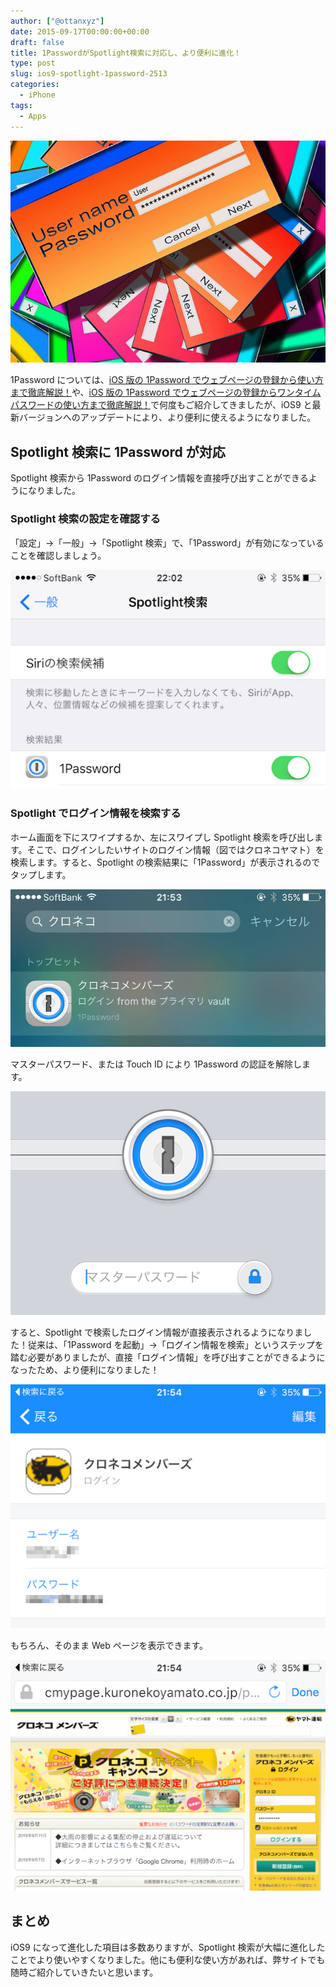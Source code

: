 ```yaml
---
author: ["@ottanxyz"]
date: 2015-09-17T00:00:00+00:00
draft: false
title: 1PasswordがSpotlight検索に対応し、より便利に進化！
type: post
slug: ios9-spotlight-1password-2513
categories:
  - iPhone
tags:
  - Apps
---
```


![](150917-55fabedc8f2e7.jpg)

1Password については、[iOS 版の 1Password でウェブページの登録から使い方まで徹底解説！](/posts/2014/09/ios-1password-description-554/)や、[iOS 版の 1Password でウェブページの登録からワンタイムパスワードの使い方まで徹底解説！](/posts/2015/04/ios-1password-description-part2-875/)で何度もご紹介してきましたが、iOS9 と最新バージョンへのアップデートにより、より便利に使えるようになりました。

## Spotlight 検索に 1Password が対応

Spotlight 検索から 1Password のログイン情報を直接呼び出すことができるようになりました。

### Spotlight 検索の設定を確認する

「設定」→「一般」→「Spotlight 検索」で、「1Password」が有効になっていることを確認しましょう。

![](150917-55fabeddde880.png)

### Spotlight でログイン情報を検索する

ホーム画面を下にスワイプするか、左にスワイプし Spotlight 検索を呼び出します。そこで、ログインしたいサイトのログイン情報（図ではクロネコヤマト）を検索します。すると、Spotlight の検索結果に「1Password」が表示されるのでタップします。

![](150917-55fabee09d1c4.png)

マスターパスワード、または Touch ID により 1Password の認証を解除します。

![](150917-55fabee2ee2c0.png)

すると、Spotlight で検索したログイン情報が直接表示されるようになりました！従来は、「1Password を起動」→「ログイン情報を検索」というステップを踏む必要がありましたが、直接「ログイン情報」を呼び出すことができるようになったため、より便利になりました！

![](150917-55fabee4ce708.png)

もちろん、そのまま Web ページを表示できます。

![](150917-55fabee74116c.png)

## まとめ

iOS9 になって進化した項目は多数ありますが、Spotlight 検索が大幅に進化したことでより使いやすくなりました。他にも便利な使い方があれば、弊サイトでも随時ご紹介していきたいと思います。
